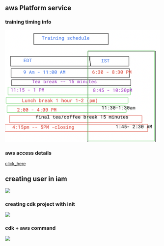 ## aws Platform service 

### training timing info 

<img src="plan.png">

### aws access details 

[click_here](https://delvexdrive.signin.aws.amazon.com/console)

## creating user in iam 

<img src="id4.png">


### creating cdk project with init 

<img src="cdk1.png">

### cdk + aws command 

<img src="cdk2.png">

